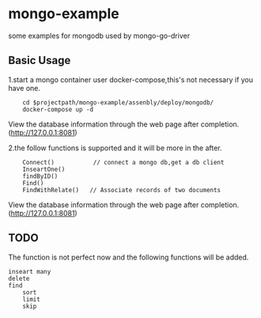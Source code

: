 # mongo-example
some examples for mongodb used by mongo-go-driver

## Basic Usage
1.start a mongo container user docker-compose,this's not necessary if you have one. 
```
    cd $projectpath/mongo-example/assenbly/deploy/mongodb/
    docker-compose up -d
```
View the database information through the web page after completion.(http://127.0.0.1:8081)

2.the follow functions is supported and it will be more in the after.
```
    Connect()           // connect a mongo db,get a db client
    InseartOne()
    findByID()
    Find()
    FindWithRelate()   // Associate records of two documents
```
View the database information through the web page after completion.(http://127.0.0.1:8081)

## TODO
The function is not perfect now and the following functions will be added.


```
inseart many
delete 
find
    sort
    limit
    skip
```
